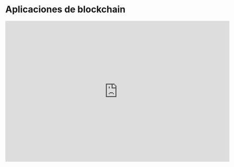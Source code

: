 # Aplicaciones de blockchain

<iframe src="https://docs.google.com/presentation/d/e/2PACX-1vRBXQWiJcnFys2RB3zvCq4_WK4-ZS-sCAUFWwqeDAb_h7dnQlg5APbCGcZCyR1e3Vnfe9zZ-CGW9w2d/embed?start=false&loop=false&delayms=10000" frameborder="0" width="700" height="440" allowfullscreen="true" mozallowfullscreen="true" webkitallowfullscreen="true"></iframe>